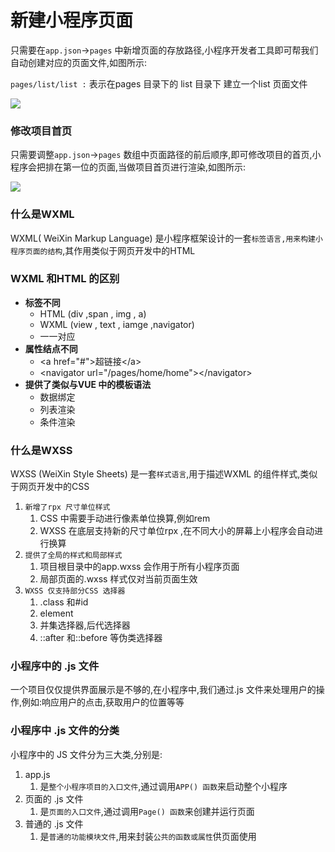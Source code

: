 # 新建小程序页面

只需要在`app.json`->`pages` 中新增页面的存放路径,小程序开发者工具即可帮我们自动创建对应的页面文件,如图所示:

`pages/list/list :` 表示在pages 目录下的 list 目录下 建立一个list 页面文件

![](D:\学习\wanye\HTML\微信小程序\笔记\img\6-1.png)



### 修改项目首页

只需要调整`app.json`->`pages` 数组中页面路径的前后顺序,即可修改项目的首页,小程序会把排在第一位的页面,当做项目首页进行渲染,如图所示:

![](D:\学习\wanye\HTML\微信小程序\笔记\img\6-2.png)



### 什么是WXML

WXML( WeiXin Markup Language) 是小程序框架设计的一套`标签语言,用来构建小程序页面的结构`,其作用类似于网页开发中的HTML 



### WXML 和HTML 的区别

- **标签不同**
  - HTML (div ,span , img , a)
  - WXML (view , text , iamge ,navigator)
  - 一一对应
- **属性结点不同**
  - \<a href="#">超链接\</a>
  - \<navigator url="/pages/home/home">\</navigator>
- **提供了类似与VUE 中的模板语法**
  - 数据绑定
  - 列表渲染
  - 条件渲染





### 什么是WXSS

WXSS (WeiXin Style Sheets) 是一套`样式语言`,用于描述WXML 的组件样式,类似于网页开发中的CSS

1. `新增了rpx 尺寸单位样式`
   1. CSS 中需要手动进行像素单位换算,例如rem
   2. WXSS 在底层支持新的尺寸单位rpx ,在不同大小的屏幕上小程序会自动进行换算
2. `提供了全局的样式和局部样式`
   1. 项目根目录中的app.wxss 会作用于所有小程序页面
   2. 局部页面的.wxss 样式仅对当前页面生效
3. `WXSS 仅支持部分CSS 选择器`
   1. .class 和#id
   2. element
   3. 并集选择器,后代选择器
   4. ::after 和::before 等伪类选择器





### 小程序中的 .js 文件

一个项目仅仅提供界面展示是不够的,在小程序中,我们通过.js 文件来处理用户的操作,例如:响应用户的点击,获取用户的位置等等



### 小程序中 .js 文件的分类

小程序中的 JS 文件分为三大类,分别是:

1. app.js
   1. 是`整个小程序项目的入口文件`,通过调用`APP() 函数`来启动整个小程序
2. 页面的 .js 文件
   1. 是`页面的入口文件`,通过调用`Page() 函数`来创建并运行页面
3. 普通的 .js 文件
   1. 是`普通的功能模块文件`,用来封装`公共的函数或属性`供页面使用